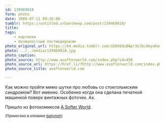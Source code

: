 ```yaml
---
id: 139469818
form: photo
date: 2009-07-11 09:26:00
tumblr: https://untitled.urbansheep.com/post/139469818/
title:
tags:
    - картинки
    - безжалостный постмодернизм
photo_original_url: https://64.media.tumblr.com/sD0X69sBApr3olbcXmyuKombo1_1280.jpg
photo: ../../media/139469818.jpg
photo_caption:
photo_source: http://www.asofterworld.com/index.php?id=458
photo_source_url: https://href.li/?http://www.asofterworld.com/index.php?id=458
photo_source_title: asofterworld.com

---
```


<p>Как можно пройти мимо шутки про любовь со стокгольмским синдромом? Вот именно. Особенно когда она сделана печатной машинкой поверх винтажных фоточек. Ах.</p>

<p>Пришло из фотокомиксов <a href="http://www.asofterworld.com/index.php?id=458">A Softer World</a>.</p>

<p><small>(Принесено в клювике <a href="http://dailymeh.tumblr.com/post/139313617">dailymeh</a>)</small></p>
